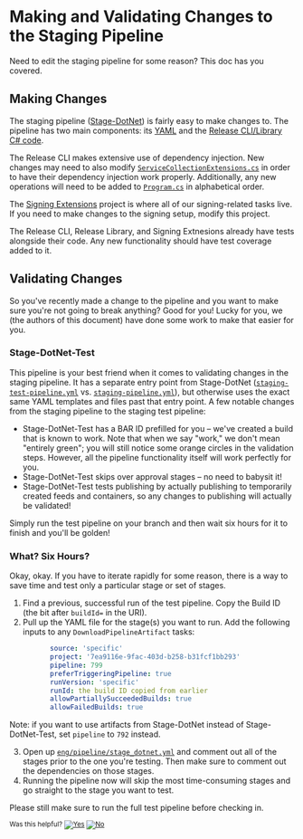 # Making and Validating Changes to the Staging Pipeline

Need to edit the staging pipeline for some reason? This doc has you covered.

## Making Changes

The staging pipeline ([Stage-DotNet](https://dev.azure.com/dnceng/internal/_build?definitionId=792)) is fairly easy to make changes to.
The pipeline has two main components: its [YAML](https://dev.azure.com/dnceng/internal/_git/dotnet-release?path=%2Feng%2Fpipeline&version=GBmain&_a=contents) and the [Release CLI/Library C# code](https://dev.azure.com/dnceng/internal/_git/dotnet-release?path=%2Fsrc%2FMicrosoft.DotNet.Release&version=GBmain&_a=contents).

The Release CLI makes extensive use of dependency injection.
New changes may need to also modify [`ServiceCollectionExtensions.cs`](https://dev.azure.com/dnceng/internal/_git/dotnet-release?path=%2Fsrc%2FMicrosoft.DotNet.Release%2FMicrosoft.DotNet.ReleaseCli%2Fsrc%2FServiceCollectionExtensions.cs&version=GBmain) in order to have their dependency injection work properly.
Additionally, any new operations will need to be added to [`Program.cs`](https://dev.azure.com/dnceng/internal/_git/dotnet-release?path=%2Fsrc%2FMicrosoft.DotNet.Release%2FMicrosoft.DotNet.ReleaseCli%2Fsrc%2FProgram.cs&version=GBmain) in alphabetical order.

The [Signing Extensions](https://dev.azure.com/dnceng/internal/_git/dotnet-release?path=%2Fsrc%2FMicrosoft.DotNet.Release%2FMicrosoft.DotNet.Signing.Extensions&version=GBmain) project is where all of our signing-related tasks live. If you need to make changes to the signing setup, modify this project.

The Release CLI, Release Library, and Signing Extnesions already have tests alongside their code.
Any new functionality should have test coverage added to it. 

## Validating Changes

So you've recently made a change to the pipeline and you want to make sure you're not going to break anything?
Good for you! Lucky for you, we (the authors of this document) have done some work to make that easier for you.

### Stage-DotNet-Test

This pipeline is your best friend when it comes to validating changes in the staging pipeline.
It has a separate entry point from Stage-DotNet ([`staging-test-pipeline.yml`](https://dev.azure.com/dnceng/internal/_git/dotnet-release?path=%2Fstaging-test-pipeline.yml&version=GBmain&_a=contents) vs. [`staging-pipeline.yml`](https://dev.azure.com/dnceng/internal/_git/dotnet-release?path=%2Fstaging-pipeline.yml&version=GBmain&_a=contents)),
but otherwise uses the exact same YAML templates and files past that entry point.
A few notable changes from the staging pipeline to the staging test pipeline:

* Stage-DotNet-Test has a BAR ID prefilled for you &ndash; we've created a build that is known to work.
Note that when we say "work," we don't mean "entirely green"; you will still notice some orange circles in the validation steps.
However, all the pipeline functionality itself will work perfectly for you.
* Stage-DotNet-Test skips over approval stages &ndash; no need to babysit it!
* Stage-DotNet-Test tests publishing by actually publishing to temporarily created feeds and containers,
so any changes to publishing will actually be validated!

Simply run the test pipeline on your branch and then wait six hours for it to finish and you'll be golden!

### What? Six Hours?

Okay, okay. If you have to iterate rapidly for some reason,
there is a way to save time and test only a particular stage or set of stages.

1. Find a previous, successful run of the test pipeline. Copy the Build ID (the bit after `buildId=` in the URI).
2. Pull up the YAML file for the stage(s) you want to run. Add the following inputs to any `DownloadPipelineArtifact` tasks:
```yaml
          source: 'specific'
          project: '7ea9116e-9fac-403d-b258-b31fcf1bb293'
          pipeline: 799
          preferTriggeringPipeline: true
          runVersion: 'specific'
          runId: the build ID copied from earlier
          allowPartiallySucceededBuilds: true
          allowFailedBuilds: true
```
Note: if you want to use artifacts from Stage-DotNet instead of Stage-DotNet-Test, set `pipeline` to `792` instead.

3. Open up [`eng/pipeline/stage_dotnet.yml`](https://dev.azure.com/dnceng/internal/_git/dotnet-release?path=%2Feng%2Fpipeline%2Fstage_dotnet.yml&version=GBmain&_a=contents) and comment out all of the stages prior to the one you're testing.
Then make sure to comment out the dependencies on those stages.
4. Running the pipeline now will skip the most time-consuming stages and go straight to the stage you want to test.

Please still make sure to run the full test pipeline before checking in.


<!-- Begin Generated Content: Doc Feedback -->
<sub>Was this helpful? [![Yes](https://helix.dot.net/f/ip/5?p=Documentation%5CStaging-Pipeline%5Cmaking-and-validating-changes.md)](https://helix.dot.net/f/p/5?p=Documentation%5CStaging-Pipeline%5Cmaking-and-validating-changes.md) [![No](https://helix.dot.net/f/in)](https://helix.dot.net/f/n/5?p=Documentation%5CStaging-Pipeline%5Cmaking-and-validating-changes.md)</sub>
<!-- End Generated Content-->
